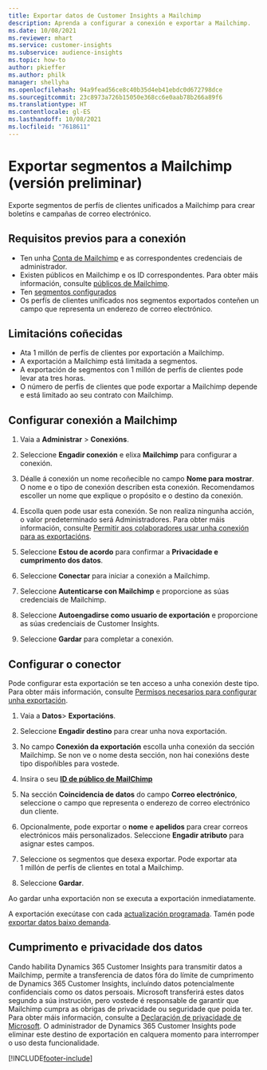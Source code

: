 ```yaml
---
title: Exportar datos de Customer Insights a Mailchimp
description: Aprenda a configurar a conexión e exportar a Mailchimp.
ms.date: 10/08/2021
ms.reviewer: mhart
ms.service: customer-insights
ms.subservice: audience-insights
ms.topic: how-to
author: pkieffer
ms.author: philk
manager: shellyha
ms.openlocfilehash: 94a9fead56ce8c40b35d4eb41ebdc0d672798dce
ms.sourcegitcommit: 23c8973a726b15050e368cc6e0aab78b266a89f6
ms.translationtype: HT
ms.contentlocale: gl-ES
ms.lasthandoff: 10/08/2021
ms.locfileid: "7618611"
---
```

# <a name="export-segments-to-mailchimp-preview"></a>Exportar segmentos a Mailchimp (versión preliminar)

Exporte segmentos de perfís de clientes unificados a Mailchimp para crear boletíns e campañas de correo electrónico.

## <a name="prerequisites-for-connection"></a>Requisitos previos para a conexión

-   Ten unha [Conta de Mailchimp](https://mailchimp.com/) e as correspondentes credenciais de administrador.
-   Existen públicos en Mailchimp e os ID correspondentes. Para obter máis información, consulte [públicos de Mailchimp](https://mailchimp.com/help/create-audience/).
-   Ten [segmentos configurados](segments.md)
-   Os perfís de clientes unificados nos segmentos exportados conteñen un campo que representa un enderezo de correo electrónico.

## <a name="known-limitations"></a>Limitacións coñecidas

- Ata 1 millón de perfís de clientes por exportación a Mailchimp.
- A exportación a Mailchimp está limitada a segmentos.
- A exportación de segmentos con 1 millón de perfís de clientes pode levar ata tres horas. 
- O número de perfís de clientes que pode exportar a Mailchimp depende e está limitado ao seu contrato con Mailchimp.

## <a name="set-up-connection-to-mailchimp"></a>Configurar conexión a Mailchimp

1. Vaia a **Administrar** > **Conexións**.

1. Seleccione **Engadir conexión** e elixa **Mailchimp** para configurar a conexión.

1. Déalle á conexión un nome recoñecible no campo **Nome para mostrar**. O nome e o tipo de conexión describen esta conexión. Recomendamos escoller un nome que explique o propósito e o destino da conexión.

1. Escolla quen pode usar esta conexión. Se non realiza ningunha acción, o valor predeterminado será Administradores. Para obter máis información, consulte [Permitir aos colaboradores usar unha conexión para as exportacións](connections.md#allow-contributors-to-use-a-connection-for-exports).

1. Seleccione **Estou de acordo** para confirmar a **Privacidade e cumprimento dos datos**.

1. Seleccione **Conectar** para iniciar a conexión a Mailchimp.

1. Seleccione **Autenticarse con Mailchimp** e proporcione as súas credenciais de Mailchimp.

1. Seleccione **Autoengadirse como usuario de exportación** e proporcione as súas credenciais de Customer Insights.

1. Seleccione **Gardar** para completar a conexión. 

## <a name="configure-the-connector"></a>Configurar o conector

Pode configurar esta exportación se ten acceso a unha conexión deste tipo. Para obter máis información, consulte [Permisos necesarios para configurar unha exportación](export-destinations.md#set-up-a-new-export).

1. Vaia a **Datos**> **Exportacións**.

1. Seleccione **Engadir destino** para crear unha nova exportación.

1. No campo **Conexión da exportación** escolla unha conexión da sección Mailchimp. Se non ve o nome desta sección, non hai conexións deste tipo dispoñibles para vostede.

1. Insira o seu **[ID de público de MailChimp](https://mailchimp.com/help/find-audience-id/)**

1. Na sección **Coincidencia de datos** do campo **Correo electrónico**, seleccione o campo que representa o enderezo de correo electrónico dun cliente. 

1. Opcionalmente, pode exportar o **nome** e **apelidos** para crear correos electrónicos máis personalizados. Seleccione **Engadir atributo** para asignar estes campos.

1. Seleccione os segmentos que desexa exportar. Pode exportar ata 1 millón de perfís de clientes en total a Mailchimp.

1. Seleccione **Gardar**.

Ao gardar unha exportación non se executa a exportación inmediatamente.

A exportación execútase con cada [actualización programada](system.md#schedule-tab). Tamén pode [exportar datos baixo demanda](export-destinations.md#run-exports-on-demand). 

## <a name="data-privacy-and-compliance"></a>Cumprimento e privacidade dos datos

Cando habilita Dynamics 365 Customer Insights para transmitir datos a Mailchimp, permite a transferencia de datos fóra do límite de cumprimento de Dynamics 365 Customer Insights, incluíndo datos potencialmente confidenciais como os datos persoais. Microsoft transferirá estes datos segundo a súa instrución, pero vostede é responsable de garantir que Mailchimp cumpra as obrigas de privacidade ou seguridade que poida ter. Para obter máis información, consulte a [Declaración de privacidade de Microsoft](https://go.microsoft.com/fwlink/?linkid=396732).
O administrador de Dynamics 365 Customer Insights pode eliminar este destino de exportación en calquera momento para interromper o uso desta funcionalidade.

[!INCLUDE[footer-include](../includes/footer-banner.md)]
